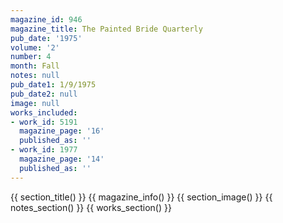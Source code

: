 ```yaml
---
magazine_id: 946
magazine_title: The Painted Bride Quarterly
pub_date: '1975'
volume: '2'
number: 4
month: Fall
notes: null
pub_date1: 1/9/1975
pub_date2: null
image: null
works_included:
- work_id: 5191
  magazine_page: '16'
  published_as: ''
- work_id: 1977
  magazine_page: '14'
  published_as: ''
---
```


{{ section_title() }}
{{ magazine_info() }}
{{ section_image() }}
{{ notes_section() }}
{{ works_section() }}
